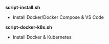 __script-install.sh__

- Install Docker/Docker Compose & VS Code

__script-docker-k8s.sh__

- Install Docker & Kubernetes
